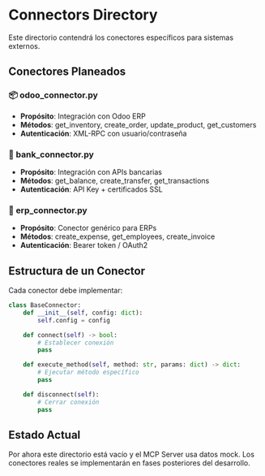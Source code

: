 # Connectors Directory

Este directorio contendrá los conectores específicos para sistemas externos.

## Conectores Planeados

### 📦 odoo_connector.py
- **Propósito**: Integración con Odoo ERP
- **Métodos**: get_inventory, create_order, update_product, get_customers
- **Autenticación**: XML-RPC con usuario/contraseña

### 🏦 bank_connector.py
- **Propósito**: Integración con APIs bancarias
- **Métodos**: get_balance, create_transfer, get_transactions
- **Autenticación**: API Key + certificados SSL

### 🏢 erp_connector.py
- **Propósito**: Conector genérico para ERPs
- **Métodos**: create_expense, get_employees, create_invoice
- **Autenticación**: Bearer token / OAuth2

## Estructura de un Conector

Cada conector debe implementar:

```python
class BaseConnector:
    def __init__(self, config: dict):
        self.config = config

    def connect(self) -> bool:
        # Establecer conexión
        pass

    def execute_method(self, method: str, params: dict) -> dict:
        # Ejecutar método específico
        pass

    def disconnect(self):
        # Cerrar conexión
        pass
```

## Estado Actual

Por ahora este directorio está vacío y el MCP Server usa datos mock.
Los conectores reales se implementarán en fases posteriores del desarrollo.